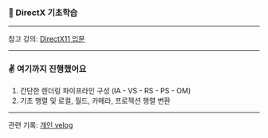 ### 🌱 DirectX 기초학습
-----
참고 강의: [DirectX11 입문](https://www.inflearn.com/course/lecture?courseSlug=directx11-%EA%B2%8C%EC%9E%84%EA%B0%9C%EB%B0%9C-%EB%8F%84%EC%95%BD%EB%B0%98&unitId=148641&tab=curriculum)

-----
### ✌️ 여기까지 진행했어요
1. 간단한 렌더링 파이프라인 구성 (IA - VS - RS - PS - OM)
2. 기초 행렬 및 로컬, 월드, 카메라, 프로젝션 행렬 변환

-----
관련 기록: [개인 velog](https://velog.io/@mng051/posts)
